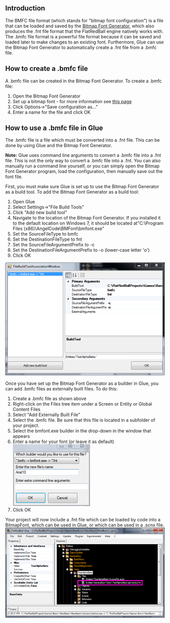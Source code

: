 ## Introduction

The BMFC file format (which stands for "bitmap font configuration") is a file that can be loaded and saved by the [Bitmap Font Generator](http://www.angelcode.com/products/bmfont/), which also produces the .fnt file format that the FlatRedBall engine natively works with. The .bmfc file format is a powerful file format because it can be saved and loaded later to make changes to an existing font. Furthermore, Glue can use the Bitmap Font Generator to automatically create a .fnt file from a .bmfc file.

## How to create a .bmfc file

A .bmfc file can be created in the Bitmap Font Generator. To create a .bmfc file:

1.  Open the Bitmap Font Generator
2.  Set up a bitmap font - for more information see [this page](/frb/docs/index.php?title=FlatRedBall.Graphics.BitmapFont "FlatRedBall.Graphics.BitmapFont")
3.  Click Options-\>"Save configuration as..."
4.  Enter a name for the file and click OK

## How to use a .bmfc file in Glue

The .bmfc file is a file which must be converted into a .fnt file. This can be done by using Glue and the Bitmap Font Generator.

**Note:** Glue uses command line arguments to convert a .bmfc file into a .fnt file. This is not the only way to convert a .bmfc file into a .fnt. You can also manually run a command line yourself, or you can simply open the Bitmap Font Generator program, load the configuration, then manually save out the font file.

First, you must make sure Glue is set up to use the Bitmap Font Generator as a build tool. To add the Bitmap Font Generator as a build tool:

1.  Open Glue
2.  Select Settings-\>"File Build Tools"
3.  Click "Add new build tool"
4.  Navigate to the location of the Bitmap Font Generator. If you installed it to the default location on Windows 7, it should be located at"C:\Program Files (x86)\AngelCode\BMFont\bmfont.exe"
5.  Set the SourceFileType to bmfc
6.  Set the DestinationFileType to fnt
7.  Set the SourceFileArgumentPrefix to -c
8.  Set the DestinationFileArgumentPrefix to -o (lower-case letter 'o')
9.  Click OK

![BitmapFontGeneratorBuildSettings.PNG](/media/migrated_media-BitmapFontGeneratorBuildSettings.PNG)

Once you have set up the Bitmap Font Generator as a builder in Glue, you can add .bmfc files as externally built files. To do this:

1.  Create a .bmfc file as shown above
2.  Right-click on the Files tree item under a Screen or Entity or Global Content Files
3.  Select "Add Externally Built File"
4.  Select the .bmfc file. Be sure that this file is located in a subfolder of your project.
5.  Select the bmfont.exe builder in the drop-down in the window that appears
6.  Enter a name for your font (or leave it as default)![AddExternalFileOptions.PNG](/media/migrated_media-AddExternalFileOptions.PNG)
7.  Click OK

Your project will now include a .fnt file which can be loaded by code into a BitmapFont, which can be used in Glue, or which can be used in a .scnx file. ![FontFileInGlue.png](/media/migrated_media-FontFileInGlue.png)
